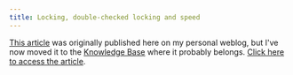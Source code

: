 ```yaml
---
title: Locking, double-checked locking and speed
---
```


[This article](http://www.wincent.com/a/knowledge-base/archives/2006/01/locking_doublec.php) was originally published here on my personal weblog, but I've now moved it to the [Knowledge Base](http://www.wincent.com/a/knowledge-base/) where it probably belongs. [Click here to access the article](http://www.wincent.com/a/knowledge-base/archives/2006/01/locking_doublec.php).
